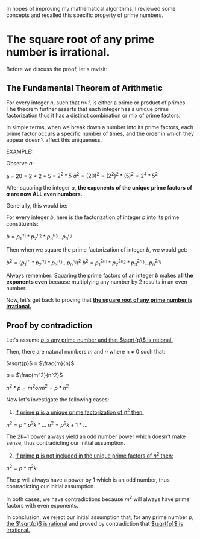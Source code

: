 In hopes of improving my mathematical algorithms, I reviewed some concepts and
recalled this specific property of prime numbers.

# The square root of any prime number is irrational.


Before we discuss the proof, let's revisit:

## The Fundamental Theorem of Arithmetic

For every integer *n*, such that *n>1*, is either a prime or product of primes.
The theorem further asserts that each integer has a unique prime factorization thus it has a distinct combination or mix of prime factors. 

In simple terms, when we break down a number into its prime factors, each prime factor occurs a specific number of times, and the order in which they appear doesn't affect this uniqueness.

EXAMPLE:

Observe *a*:

a = 20 = 2 * 2 * 5 = $2^2 * 5$ 
$a^2 = (20)^2 = (2^2)^2 * (5)^2 = 2^4 * 5^2$

After squaring the integer *a*, **the exponents of the unique prime factors of *a* are now ALL even numbers.**

Generally, this would be:

For every integer *b*, here is the factorization of integer *b* into its prime constituents:

$b = p_1^{n_1} * p_2^{n_2} * p_3^{n_3} ... p_n^{n_j}$

Then when we square the prime factorization of integer *b*, we would get:

$b^2 = (p_1^{n_1} * p_2^{n_2} * p_3^{n_3} ... p_n^{n_j})^2$
$b^2 = p_1^{2n_1} * p_2^{2n_2} * p_3^{2n_3} ... p_n^{2n_j}$

Always remember: Squaring the prime factors of an integer *b* makes **all the exponents even** because multiplying any number by 2 results in an even number.

Now, let's get back to proving that <ins>**the square root of any prime number is irrational.**</ins>

## Proof by contradiction

Let's assume <ins>*p* is any prime number and that $\sqrt{p}$ is rational.</ins>

Then, there are natural numbers *m* and *n* where n $\neq$ 0 such that:

$\sqrt{p}$ = $\frac{m}{n}$

p = $\frac{m^2}{n^2}$

$n^2 * p= m^2 or m^2 = p * n^2$

Now let's investigate the following cases:

1. <ins>If prime **p** is a unique prime factorization of $n^2$ then:</ins>

$n^2 = p * p^2k * ...$
$n^2 = p^2k+1 * ...$

The 2k+1 power always yield an odd number power which doesn't make sense, thus contradicting our initial assumption.

2. <ins>If prime **p** is not included in the unique prime factors of $n^2$ then:</ins>

$n^2 = p * q^2k ...$

The p will always have a power by 1 which is an odd number, thus contradicting our initial assumption.


In both cases, we have contradictions because  $m^2$ will always have prime factors with even exponents.

In conclusion, we reject our initial assumption that, for  any prime number *p*, <ins>the $\sqrt{p}$  is rational</ins> and proved by contradiction that <ins>$\sqrt{p}$ is irrational.</ins>
